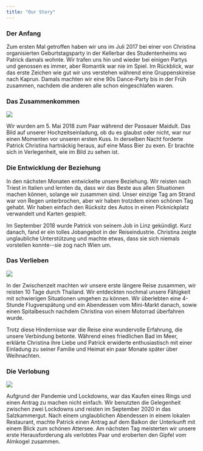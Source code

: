 ```yaml
---
title: "Our Story"
---
```


### Der Anfang

Zum ersten Mal getroffen haben wir uns im Juli 2017 bei einer von Christina organisierten Geburtstagsparty in der Kellerbar des Studentenheims wo Patrick damals wohnte. Wir trafen uns hin und wieder bei einigen Partys und genossen es immer, aber Romantik war nie im Spiel. Im Rückblick, war das erste Zeichen wie gut wir uns verstehen während eine Gruppenskireise nach Kaprun. Damals machten wir eine 90s Dance-Party bis in der Früh zusammen, nachdem die anderen alle schon eingeschlafen waren.

### Das Zusammenkommen

<img src="/images/christina-pat-ex.jpg" class="float-right" />

Wir wurden am 5. Mai 2018 zum Paar während der Passauer Maidult. Das Bild auf unserer Hochzeitseinladung, ob du es glaubst  oder nicht, war nur einen Momenten vor unseren ersten Kuss. In derselben Nacht forderte Patrick Christina hartnäckig heraus, auf eine Mass Bier zu exen. Er brachte sich in Verlegenheit, wie im Bild zu sehen ist.

### Die Entwicklung der Beziehung

In den nächsten Monaten entwickelte unsere Beziehung. Wir reisten nach Triest in Italien und lernten da, dass wir das Beste aus allen Situationen machen können, solange wir zusammen sind. Unser einzige Tag am Strand war von Regen unterbrochen, aber wir haben trotzdem einen schönen Tag gehabt. Wir haben einfach den Rücksitz des Autos in einen Picknickplatz verwandelt und Karten gespielt.

Im September 2018 wurde Patrick von seinem Job in Linz gekündigt. Kurz danach, fand er ein tolles Jobangebot in der Reiseindustrie. Christina zeigte unglaubliche Unterstützung und machte etwas, dass sie sich niemals vorstellen konnte--sie zog nach Wien um.

### Das Verlieben

<img src="/images/christina-pat-thailand.jpg" class="float-left" />

In der Zwischenzeit machten wir unsere erste längere Reise zusammen, wir reisten 10 Tage durch Thailand. Wir entdeckten nochmal unsere Fähigkeit mit schwierigen Situationen umgehen zu können. Wir überlebten eine 4-Stunde Flugverspätung und ein Abendessen vom Mini-Markt danach, sowie einen Spitalbesuch nachdem Christina von einem Motorrad überfahren wurde.

Trotz diese Hindernisse war die Reise eine wundervolle Erfahrung, die unsere Verbindung betonte. Während eines friedlichen Bad im Meer, erklärte Christina ihre Liebe und Patrick erwiderte enthusiastisch mit einer Einladung zu seiner Familie und Heimat ein paar Monate später über Weihnachten.

### Die Verlobung

<img src="/images/christina-pat-almkogel.jpg" class="float-right" />

Aufgrund der Pandemie und Lockdowns, war das Kaufen eines Rings und einen Antrag zu machen nicht einfach. Wir benutzten die Gelegenheit zwischen zwei Lockdowns und reisten im September 2020 in das Salzkammergut. Nach einem unglaublichen Abendessen in einem lokalen Restaurant, machte Patrick einen Antrag auf dem Balkon der Unterkunft mit einem Blick zum schönen Attersee. Am nächsten Tag meisterten wir unsere erste Herausforderung als verlobtes Paar und eroberten den Gipfel vom Almkogel zusammen.
